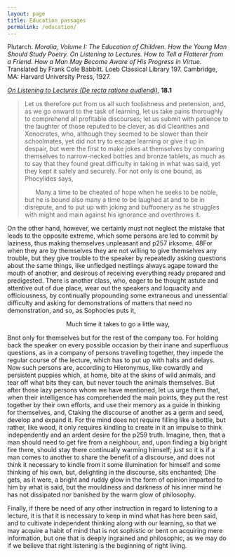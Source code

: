 ```yaml
---
layout: page
title: Education passages
permalink: /education/
---
```


Plutarch. *Moralia, Volume I: The Education of Children. How the Young Man Should Study Poetry. On Listening to Lectures. How to Tell a Flatterer from a Friend. How a Man May Become Aware of His Progress in Virtue*. Translated by Frank Cole Babbitt. Loeb Classical Library 197. Cambridge, MA: Harvard University Press, 1927.

[*On Listening to Lectures (De recta ratione audiendi)*](https://penelope.uchicago.edu/Thayer/E/Roman/Texts/Plutarch/Moralia/De_auditu*.html), **18.1**

> Let us therefore put from us all such foolishness and pretension, and, as we go onward to the task of learning, let us take pains thoroughly to comprehend all profitable discourses; let us submit with patience to the laughter of those reputed to be clever, as did Cleanthes and Xenocrates, who, although they seemed to be slower than their schoolmates, yet did not try to escape learning or give it up in despair, but were the first to make jokes at themselves by comparing themselves to narrow-necked bottles and bronze tablets, as much as to say that they found great difficulty in taking in what was said, yet they kept it safely and securely. For not only is one bound, as Phocylides says, <center>Many a time to be cheated of hope when he seeks to be noble,</center> but he is bound also many a time to be laughed at and to be in disrepute, and to put up with joking and buffoonery as he struggles with might and main against his ignorance and overthrows it.

On the other hand, however, we certainly must not neglect the mistake that leads to the opposite extreme, which some persons are led to commit by laziness, thus making themselves unpleasant and  p257 irksome. 48For when they are by themselves they are not willing to give themselves any trouble, but they give trouble to the speaker by repeatedly asking questions about the same things, like unfledged nestlings always agape toward the mouth of another, and desirous of receiving everything ready prepared and predigested. There is another class, who, eager to be thought astute and attentive out of due place, wear out the speakers and loquacity and officiousness, by continually propounding some extraneous and unessential difficulty and asking for demonstrations of matters that need no demonstration, and so, as Sophocles puts it,

<center>Much time it takes to go a little way,</center>

Bnot only for themselves but for the rest of the company too. For holding back the speaker on every possible occasion by their inane and superfluous questions, as in a company of persons travelling together, they impede the regular course of the lecture, which has to put up with halts and delays. Now such persons are, according to Hieronymus, like cowardly and persistent puppies which, at home, bite at the skins of wild animals, and tear off what bits they can, but never touch the animals themselves. But after those lazy persons whom we have mentioned, let us urge them that, when their intelligence has comprehended the main points, they put the rest together by their own efforts, and use their memory as a guide in thinking for themselves, and, Ctaking the discourse of another as a germ and seed, develop and expand it. For the mind does not require filling like a bottle, but rather, like wood, it only requires kindling to create in it an impulse to think independently and an ardent desire for the  p259 truth. Imagine, then, that a man should need to get fire from a neighbour, and, upon finding a big bright fire there, should stay there continually warming himself; just so it is if a man comes to another to share the benefit of a discourse, and does not think it necessary to kindle from it some illumination for himself and some thinking of his own, but, delighting in the discourse, sits enchanted; Dhe gets, as it were, a bright and ruddy glow in the form of opinion imparted to him by what is said, but the mouldiness and darkness of his inner mind he has not dissipated nor banished by the warm glow of philosophy.

Finally, if there be need of any other instruction in regard to listening to a lecture, it is that it is necessary to keep in mind what has here been said, and to cultivate independent thinking along with our learning, so that we may acquire a habit of mind that is not sophistic or bent on acquiring mere information, but one that is deeply ingrained and philosophic, as we may do if we believe that right listening is the beginning of right living.